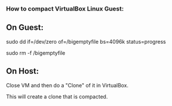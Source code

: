 ### How to compact VirtualBox Linux Guest:

## On Guest:

sudo dd if=/dev/zero of=/bigemptyfile bs=4096k status=progress

sudo rm -f /bigemptyfile

## On Host:

Close VM and then do a "Clone" of it in VirtualBox.

This will create a clone that is compacted.
